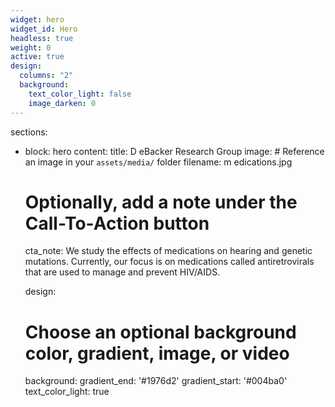 ```yaml
---
widget: hero
widget_id: Hero
headless: true
weight: 0
active: true
design:
  columns: "2"
  background:
    text_color_light: false
    image_darken: 0
---
```


sections:
  - block: hero
    content:
      title: DeBacker Research Group
      image:
        # Reference an image in your `assets/media/` folder
        filename: medications.jpg
      # Optionally, add a note under the Call-To-Action button
      cta_note: We study the effects of medications on hearing and genetic mutations. Currently, our focus is on medications called antiretrovirals that are used to manage and prevent HIV/AIDS.
             
    design:
      # Choose an optional background color, gradient, image, or video
      background:
        gradient_end: '#1976d2'
        gradient_start: '#004ba0'
        text_color_light: true
